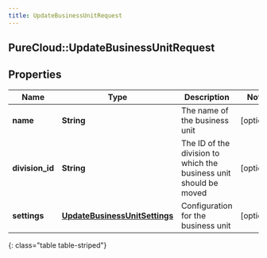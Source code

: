 ```yaml
---
title: UpdateBusinessUnitRequest
---
```

## PureCloud::UpdateBusinessUnitRequest

## Properties

|Name | Type | Description | Notes|
|------------ | ------------- | ------------- | -------------|
| **name** | **String** | The name of the business unit | [optional] |
| **division_id** | **String** | The ID of the division to which the business unit should be moved | [optional] |
| **settings** | [**UpdateBusinessUnitSettings**](UpdateBusinessUnitSettings.html) | Configuration for the business unit | [optional] |
{: class="table table-striped"}


